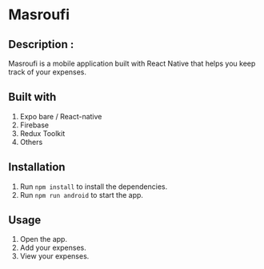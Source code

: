 # Masroufi

## Description :

Masroufi is a mobile application built with React Native that helps you keep track of your expenses.

## Built with
1. Expo bare / React-native
2. Firebase
3. Redux Toolkit
4. Others


## Installation
1. Run `npm install` to install the dependencies.
2. Run `npm run android` to start the app.

## Usage
1. Open the app.
2. Add your expenses.
3. View your expenses.


